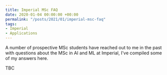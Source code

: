 ```yaml
---
title: Imperial MSc FAQ
date: 2020-01-04 00:00:00 +00:00
permalink: "/posts/2021/01/imperial-msc-faq"
tags:
- Imperial
- Applications
---
```


A number of prospective MSc students have reached out to me in the past with questions about the MSc in AI and ML at Imperial, I've compiled some of my answers here.

TBC
